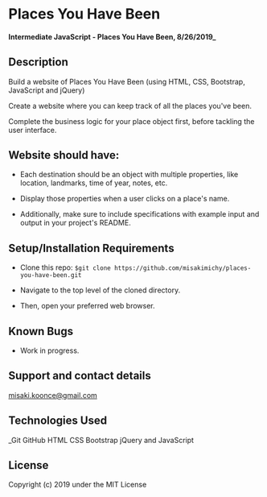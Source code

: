 # Places You Have Been

#### Intermediate JavaScript - Places You Have Been, 8/26/2019_

## Description
Build a website of Places You Have Been (using HTML, CSS, Bootstrap, JavaScript and jQuery)

Create a website where you can keep track of all the places you've been. 

Complete the business logic for your place object first, before tackling the user interface. 

## Website should have:
- Each destination should be an object with multiple properties, like location, landmarks, time of year, notes, etc. 

- Display those properties when a user clicks on a place's name.

- Additionally, make sure to include specifications with example input and output in your project's README.


## Setup/Installation Requirements
* Clone this repo:
`$git clone https://github.com/misakimichy/places-you-have-been.git`

* Navigate to the top level of the cloned directory.
* Then, open your preferred web browser.

## Known Bugs
* Work in progress.

## Support and contact details
 misaki.koonce@gmail.com

## Technologies Used
_Git GitHub  HTML CSS Bootstrap jQuery and JavaScript


## License
Copyright (c) 2019 under the MIT License